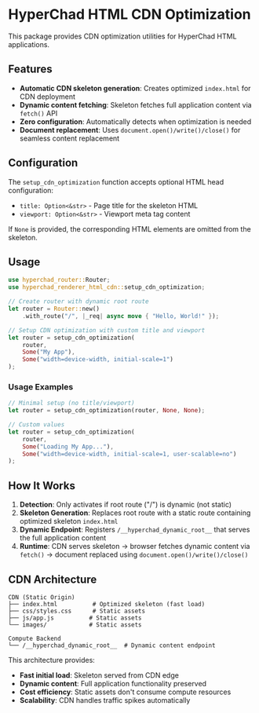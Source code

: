 # HyperChad HTML CDN Optimization

This package provides CDN optimization utilities for HyperChad HTML applications.

## Features

- **Automatic CDN skeleton generation**: Creates optimized `index.html` for CDN deployment
- **Dynamic content fetching**: Skeleton fetches full application content via `fetch()` API
- **Zero configuration**: Automatically detects when optimization is needed
- **Document replacement**: Uses `document.open()/write()/close()` for seamless content replacement

## Configuration

The `setup_cdn_optimization` function accepts optional HTML head configuration:

- `title: Option<&str>` - Page title for the skeleton HTML
- `viewport: Option<&str>` - Viewport meta tag content

If `None` is provided, the corresponding HTML elements are omitted from the skeleton.

## Usage

```rust
use hyperchad_router::Router;
use hyperchad_renderer_html_cdn::setup_cdn_optimization;

// Create router with dynamic root route
let router = Router::new()
    .with_route("/", |_req| async move { "Hello, World!" });

// Setup CDN optimization with custom title and viewport
let router = setup_cdn_optimization(
    router,
    Some("My App"),
    Some("width=device-width, initial-scale=1")
);
```

### Usage Examples

```rust
// Minimal setup (no title/viewport)
let router = setup_cdn_optimization(router, None, None);

// Custom values
let router = setup_cdn_optimization(
    router,
    Some("Loading My App..."),
    Some("width=device-width, initial-scale=1, user-scalable=no")
);
```

## How It Works

1. **Detection**: Only activates if root route ("/") is dynamic (not static)
2. **Skeleton Generation**: Replaces root route with a static route containing optimized skeleton `index.html`
3. **Dynamic Endpoint**: Registers `/__hyperchad_dynamic_root__` that serves the full application content
4. **Runtime**: CDN serves skeleton → browser fetches dynamic content via `fetch()` → document replaced using `document.open()/write()/close()`

## CDN Architecture

```
CDN (Static Origin)
├── index.html          # Optimized skeleton (fast load)
├── css/styles.css      # Static assets
├── js/app.js          # Static assets
└── images/            # Static assets

Compute Backend
└── /__hyperchad_dynamic_root__  # Dynamic content endpoint
```

This architecture provides:
- **Fast initial load**: Skeleton served from CDN edge
- **Dynamic content**: Full application functionality preserved
- **Cost efficiency**: Static assets don't consume compute resources
- **Scalability**: CDN handles traffic spikes automatically
